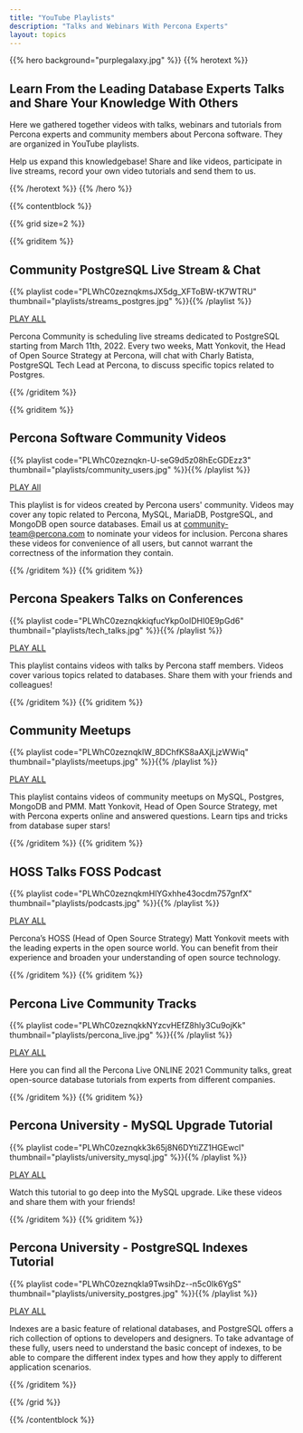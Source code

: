 ```yaml
---
title: "YouTube Playlists"
description: "Talks and Webinars With Percona Experts"
layout: topics
---
```



{{% hero background="purplegalaxy.jpg" %}}
{{% herotext %}}

## Learn From the Leading Database Experts Talks and Share Your Knowledge With Others

Here we gathered together videos with talks, webinars and tutorials from Percona experts and community members about Percona software. They are organized in YouTube playlists. 

Help us expand this knowledgebase! Share and like videos, participate in live streams, record your own video tutorials and send them to us. 

{{% /herotext %}}
{{% /hero %}}

{{% contentblock %}}

{{% grid size=2 %}}

{{% griditem %}}

## Community PostgreSQL Live Stream & Chat

{{% playlist code="PLWhC0zeznqkmsJX5dg_XFToBW-tK7WTRU" thumbnail="playlists/streams_postgres.jpg" %}}{{% /playlist %}}

[PLAY ALL](https://www.youtube.com/playlist?list=PLWhC0zeznqkmsJX5dg_XFToBW-tK7WTRU)

Percona Community is scheduling live streams dedicated to PostgreSQL starting from March 11th, 2022. Every two weeks, Matt Yonkovit, the Head of Open Source Strategy at Percona, will chat with Charly Batista, PostgreSQL Tech Lead at Percona, to discuss specific topics related to Postgres.

{{% /griditem %}}

{{% griditem %}}

## Percona Software Community Videos

{{% playlist code="PLWhC0zeznqkn-U-seG9d5z08hEcGDEzz3" thumbnail="playlists/community_users.jpg" %}}{{% /playlist %}}

[PLAY All](https://www.youtube.com/playlist?list=PLWhC0zeznqkn-U-seG9d5z08hEcGDEzz3)

This playlist is for videos created by Percona users' community.  Videos may cover any topic related to Percona, MySQL, MariaDB, PostgreSQL, and MongoDB open source databases. Email us at community-team@percona.com to nominate your videos for inclusion. Percona shares these videos for convenience of all users, but cannot warrant the correctness of the information they contain.

{{% /griditem %}}
{{% griditem %}}

## Percona Speakers Talks on Conferences

{{% playlist code="PLWhC0zeznqkkiqfucYkp0oIDHI0E9pGd6" thumbnail="playlists/tech_talks.jpg" %}}{{% /playlist %}}

[PLAY ALL](https://www.youtube.com/playlist?list=PLWhC0zeznqkkiqfucYkp0oIDHI0E9pGd6)

This playlist contains videos with talks by Percona staff members.  Videos cover various topics related to  databases. Share them with your friends and colleagues! 

{{% /griditem %}}
{{% griditem %}}

## Community Meetups

{{% playlist code="PLWhC0zeznqklW_8DChfKS8aAXjLjzWWiq" thumbnail="playlists/meetups.jpg" %}}{{% /playlist %}}

[PLAY ALL](https://www.youtube.com/playlist?list=PLWhC0zeznqklW_8DChfKS8aAXjLjzWWiq)

This playlist contains videos of community meetups on MySQL, Postgres, MongoDB and PMM. Matt Yonkovit, Head of Open Source Strategy, met with Percona experts online and answered questions. Learn tips and tricks from database super stars!

{{% /griditem %}}
{{% griditem %}}

## HOSS Talks FOSS Podcast

{{% playlist code="PLWhC0zeznqkmHlYGxhhe43ocdm757gnfX" thumbnail="playlists/podcasts.jpg" %}}{{% /playlist %}}

[PLAY ALL](https://www.youtube.com/playlist?list=PLWhC0zeznqkmHlYGxhhe43ocdm757gnfX)

Percona’s HOSS (Head of Open Source Strategy) Matt Yonkovit meets with the leading experts in the open source world. You can benefit from their experience and broaden your understanding of open source technology.

{{% /griditem %}}
{{% griditem %}}

## Percona Live Community Tracks

{{% playlist code="PLWhC0zeznqkkNYzcvHEfZ8hly3Cu9ojKk" thumbnail="playlists/percona_live.jpg" %}}{{% /playlist %}}

[PLAY ALL](https://www.youtube.com/playlist?list=PLWhC0zeznqkkNYzcvHEfZ8hly3Cu9ojKk)

Here you can find all the Percona Live ONLINE 2021 Community talks, great open-source database tutorials from experts from different companies.

{{% /griditem %}}
{{% griditem %}}

## Percona University - MySQL Upgrade Tutorial

{{% playlist code="PLWhC0zeznqkk3k65j8N6DYtiZZ1HGEwcl" thumbnail="playlists/university_mysql.jpg" %}}{{% /playlist %}}

[PLAY ALL](https://www.youtube.com/playlist?list=PLWhC0zeznqkk3k65j8N6DYtiZZ1HGEwcl)

Watch this tutorial to go deep into the MySQL upgrade. Like these videos and share them with your friends!

{{% /griditem %}}
{{% griditem %}}

## Percona University - PostgreSQL Indexes Tutorial

{{% playlist code="PLWhC0zeznqkla9TwsihDz--n5c0Ik6YgS" thumbnail="playlists/university_postgres.jpg" %}}{{% /playlist %}}

[PLAY ALL](https://www.youtube.com/playlist?list=PLWhC0zeznqkla9TwsihDz--n5c0Ik6YgS)

Indexes are a basic feature of relational databases, and PostgreSQL offers a rich collection of options to developers and designers. To take advantage of these fully, users need to understand the basic concept of indexes, to be able to compare the different index types and how they apply to different application scenarios.

{{% /griditem %}}

{{% /grid %}}

{{% /contentblock %}}
